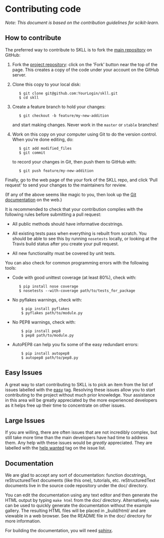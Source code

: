 
Contributing code
=================

*Note: This document is based on the contribution guidelines for scikit-learn.*

How to contribute
-----------------

The preferred way to contribute to SKLL is to fork the
[main repository](http://github.com/EducationalTestingService/skll/) on
GitHub:

1. Fork the [project repository](http://github.com/EducationalTestingService/skll/):
   click on the 'Fork' button near the top of the page. This creates
   a copy of the code under your account on the GitHub server.

2. Clone this copy to your local disk:

          $ git clone git@github.com:YourLogin/skll.git
          $ cd skll

3. Create a feature branch to hold your changes:

          $ git checkout -b feature/my-new-addition

   and start making changes. Never work in the ``master`` or ``stable``
   branches!

4. Work on this copy on your computer using Git to do the version
   control. When you're done editing, do:

          $ git add modified_files
          $ git commit

   to record your changes in Git, then push them to GitHub with:

          $ git push feature/my-new-addition

Finally, go to the web page of the your fork of the SKLL repo,
and click 'Pull request' to send your changes to the maintainers for
review.

(If any of the above seems like magic to you, then look up the
[Git documentation](http://git-scm.com/documentation) on the web.)

It is recommended to check that your contribution complies with the
following rules before submitting a pull request:

-  All public methods should have informative docstrings.

-  All existing tests pass when everything is rebuilt from scratch. You should
   be able to see this by running ``nosetests`` locally, or looking at the
   Travis build status after you create your pull request.

-  All new functionality must be covered by unit tests.


You can also check for common programming errors with the following
tools:

-  Code with good unittest coverage (at least 80%), check with:

          $ pip install nose coverage
          $ nosetests --with-coverage path/to/tests_for_package

-  No pyflakes warnings, check with:

           $ pip install pyflakes
           $ pyflakes path/to/module.py

-  No PEP8 warnings, check with:

           $ pip install pep8
           $ pep8 path/to/module.py

-  AutoPEP8 can help you fix some of the easy redundant errors:

           $ pip install autopep8
           $ autopep8 path/to/pep8.py


Easy Issues
-----------

A great way to start contributing to SKLL is to pick an item
from the list of issues labelled with the [easy](https://github.com/EducationalTestingService/skll/labels/easy)
tag. Resolving these issues allow you to start contributing to the project
without much prior knowledge. Your assistance in this area will be greatly
appreciated by the more experienced developers as it helps free up their time
to concentrate on other issues.

Large Issues
------------

If you are willing, there are often issues that are not incredibly
complex, but still take more time than the main developers have had
time to address them.  Any help with these issues would be *greatly*
appreciated.  They are labelled with the [help wanted](https://github.com/EducationalTestingService/skll/labels/help%20wanted)
tag on the issue list.


Documentation
-------------

We are glad to accept any sort of documentation: function docstrings,
reStructuredText documents (like this one), tutorials, etc.
reStructuredText documents live in the source code repository under the
doc/ directory.

You can edit the documentation using any text editor and then generate
the HTML output by typing ``make html`` from the doc/ directory.
Alternatively, ``make`` can be used to quickly generate the
documentation without the example gallery. The resulting HTML files will
be placed in _build/html/ and are viewable in a web browser. See the
README file in the doc/ directory for more information.

For building the documentation, you will need [sphinx](http://sphinx.pocoo.org/).

